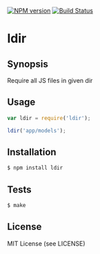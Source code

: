 [![NPM version](https://badge.fury.io/js/ldir.png)](http://badge.fury.io/js/ldir)
[![Build Status](https://secure.travis-ci.org/vesln/ldir.png)](http://travis-ci.org/vesln/ldir)

# ldir

## Synopsis

Require all JS files in given dir

## Usage

```js
var ldir = require('ldir');

ldir('app/models');
```

## Installation

```bash
$ npm install ldir
```

## Tests

```bash
$ make
```

## License

MIT License (see LICENSE)

